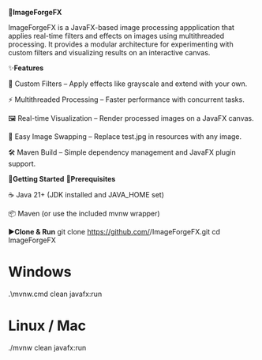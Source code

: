 🌟**ImageForgeFX**

ImageForgeFX is a JavaFX-based image processing appplication that applies real-time filters and effects on images using multithreaded processing.
It provides a modular architecture for experimenting with custom filters and visualizing results on an interactive canvas.

✨**Features**

🎨 Custom Filters – Apply effects like grayscale and extend with your own.

⚡ Multithreaded Processing – Faster performance with concurrent tasks.

🖼️ Real-time Visualization – Render processed images on a JavaFX canvas.

📂 Easy Image Swapping – Replace test.jpg in resources with any image.

🛠️ Maven Build – Simple dependency management and JavaFX plugin support.

🚀**Getting Started**
🔧**Prerequisites**

☕ Java 21+ (JDK installed and JAVA_HOME set)

📦 Maven (or use the included mvnw wrapper)

▶️**Clone & Run**
git clone https://github.com/<your-username>/ImageForgeFX.git
cd ImageForgeFX

# Windows
.\mvnw.cmd clean javafx:run

# Linux / Mac
./mvnw clean javafx:run




 
